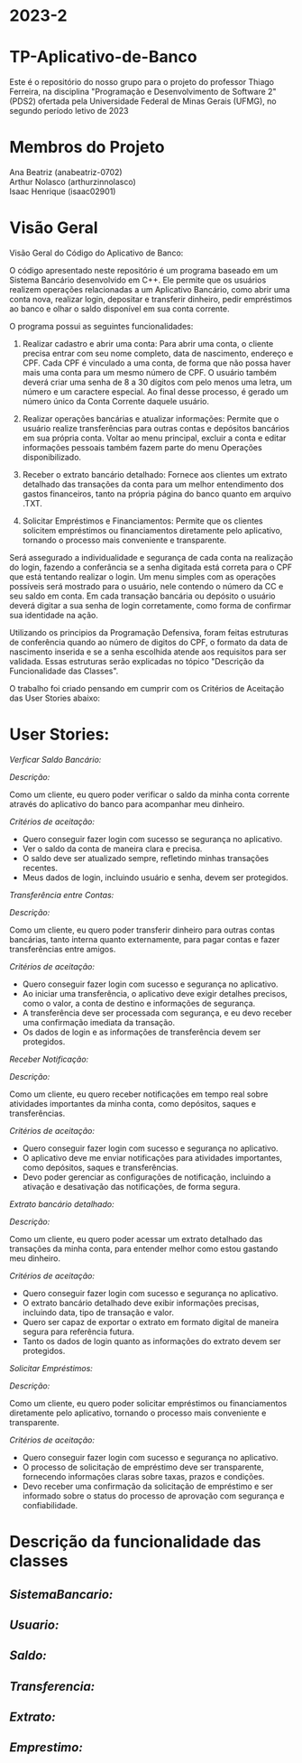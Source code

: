 # 2023-2 
# TP-Aplicativo-de-Banco

Este é o repositório do nosso grupo para o projeto do professor Thiago Ferreira, na disciplina "Programação e Desenvolvimento de Software 2" (PDS2) ofertada pela Universidade Federal de Minas Gerais (UFMG), no segundo período letivo de 2023

# Membros do Projeto

Ana Beatriz (anabeatriz-0702) <br />
Arthur Nolasco (arthurzinnolasco) <br />
Isaac Henrique (isaac02901) <br />

# Visão Geral
Visão Geral do Código do Aplicativo de Banco:

O código apresentado neste repositório é um programa baseado em um Sistema Bancário desenvolvido em C++. Ele permite que os usuários realizem operações relacionadas a um Aplicativo Bancário, como abrir uma conta nova, realizar login, depositar e transferir dinheiro, pedir empréstimos ao banco e olhar o saldo disponível em sua conta corrente.
 
O programa possui as seguintes funcionalidades:

1. Realizar cadastro e abrir uma conta:
Para abrir uma conta, o cliente precisa entrar com seu nome completo, data de nascimento, endereço e CPF. Cada CPF é vinculado a uma conta, de forma que não possa haver mais uma conta para um mesmo número de CPF. O usuário também deverá criar uma senha de 8 a 30 dígitos com pelo menos uma letra, um número e um caractere especial. Ao final desse processo, é gerado um número único da Conta Corrente daquele usuário.

2. Realizar operações bancárias e atualizar informações:
Permite que o usuário realize transferências para outras contas e depósitos bancários em sua própria conta. Voltar ao menu principal, excluir a conta e editar informações pessoais também fazem parte do menu Operações disponibilizado.

3. Receber o extrato bancário detalhado:
Fornece aos clientes um extrato detalhado das transações da conta para um melhor entendimento dos gastos financeiros, tanto na própria página do banco quanto em arquivo .TXT. 

4. Solicitar Empréstimos e Financiamentos:
Permite que os clientes solicitem empréstimos ou financiamentos diretamente pelo aplicativo, tornando o processo mais conveniente e transparente.

Será assegurado a individualidade e segurança de cada conta na realização do login, fazendo a conferância se a senha digitada está correta para o CPF que está tentando realizar o login. Um menu simples com as operações possíveis será mostrado para o usuário, nele contendo o número da CC e seu saldo em conta. Em cada transação bancária ou depósito o usuário deverá digitar a sua senha de login corretamente, como forma de confirmar sua identidade na ação. 

Utilizando os principios da Programação Defensiva, foram feitas estruturas de conferência quando ao número de digitos do CPF, o formato da data de nascimento inserida e se a senha escolhida atende aos requisitos para ser validada. Essas estruturas serão explicadas no tópico "Descrição da Funcionalidade das Classes". 

O trabalho foi criado pensando em cumprir com os Critérios de Aceitação das User Stories abaixo: 

# User Stories: 

_Verficar Saldo Bancário:_

*Descrição:* 

Como um cliente, eu quero poder verificar o saldo da minha conta corrente através do aplicativo do banco para acompanhar meu dinheiro.

*Critérios de aceitação:* 
- Quero conseguir fazer login com sucesso se segurança no aplicativo.
- Ver o saldo da conta de maneira clara e precisa.
- O saldo deve ser atualizado sempre, refletindo minhas transações recentes.
- Meus dados de login, incluindo usuário e senha, devem ser protegidos.


_Transferência entre Contas:_

*Descrição:*

Como um cliente, eu quero poder transferir dinheiro para outras contas bancárias, tanto interna quanto externamente, para pagar contas e fazer transferências entre amigos.

*Critérios de aceitação:*
- Quero conseguir fazer login com sucesso e segurança no aplicativo.
- Ao iniciar uma transferência, o aplicativo deve exigir detalhes precisos, como o valor, a conta de destino e informações de segurança.
- A transferência deve ser processada com segurança, e eu devo receber uma confirmação imediata da transação.
- Os dados de login e as informações de transferência devem ser protegidos. 


_Receber Notificação:_

*Descrição:* 

Como um cliente, eu quero receber notificações em tempo real sobre atividades importantes da minha conta, como depósitos, saques e transferências.

*Critérios de aceitação:* 
- Quero conseguir fazer login com sucesso e segurança no aplicativo.
- O aplicativo deve me enviar notificações para atividades importantes, como depósitos, saques e transferências. 
- Devo poder gerenciar as configurações de notificação, incluindo a ativação e desativação das notificações, de forma segura.


_Extrato bancário detalhado:_

*Descrição:* 

Como um cliente, eu quero poder acessar um extrato detalhado das transações da minha conta, para entender melhor como estou gastando meu dinheiro.

*Critérios de aceitação:*
- Quero conseguir fazer login com sucesso e segurança no aplicativo.
- O extrato bancário detalhado deve exibir informações precisas, incluindo data, tipo de transação e valor.
- Quero ser capaz de exportar o extrato em formato digital de maneira segura para referência futura.
- Tanto os dados de login quanto as informações do extrato devem ser protegidos.


_Solicitar Empréstimos:_

*Descrição:*

Como um cliente, eu quero poder solicitar empréstimos ou financiamentos diretamente pelo aplicativo, tornando o processo mais conveniente e transparente.

*Critérios de aceitação:*
- Quero conseguir fazer login com sucesso e segurança no aplicativo.
- O processo de solicitação de empréstimo deve ser transparente, fornecendo informações claras sobre taxas, prazos e condições.
- Devo receber uma confirmação da solicitação de empréstimo e ser informado sobre o status do processo de aprovação com segurança e confiabilidade.


# Descrição da funcionalidade das classes

*SistemaBancario:*
-

*Usuario:*
-

*Saldo:*
-

*Transferencia:*
-

*Extrato:*
-

*Emprestimo:*
-



